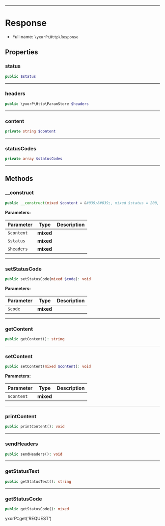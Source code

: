 ***

# Response

* Full name: `\yxorP\Http\Response`

## Properties

### status

```php
public $status
```

***

### headers

```php
public \yxorP\Http\ParamStore $headers
```

***

### content

```php
private string $content
```

***

### statusCodes

```php
private array $statusCodes
```

***

## Methods

### __construct

```php
public __construct(mixed $content = &#039;&#039;, mixed $status = 200, mixed $headers = array()): mixed
```

**Parameters:**

| Parameter | Type | Description |
|-----------|------|-------------|
| `$content` | **mixed** |  |
| `$status` | **mixed** |  |
| `$headers` | **mixed** |  |

***

### setStatusCode

```php
public setStatusCode(mixed $code): void
```

**Parameters:**

| Parameter | Type | Description |
|-----------|------|-------------|
| `$code` | **mixed** |  |

***

### getContent

```php
public getContent(): string
```

***

### setContent

```php
public setContent(mixed $content): void
```

**Parameters:**

| Parameter | Type | Description |
|-----------|------|-------------|
| `$content` | **mixed** |  |

***

### printContent

```php
public printContent(): void
```

***

### sendHeaders

```php
public sendHeaders(): void
```

***

### getStatusText

```php
public getStatusText(): string
```

***

### getStatusCode

```php
public getStatusCode(): mixed
```

yxorP::get('REQUEST')
